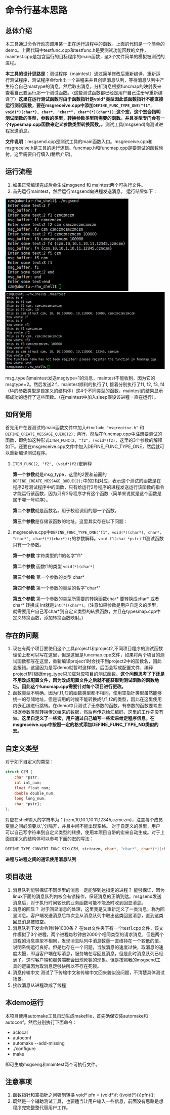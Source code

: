 # 命令行基本思路
## 总体介绍
本工具通过命令行动态调用某一正在运行进程中的函数。上面的代码是一个简单的demo。上面代码中testfunc.cpp和testfunc.h是要测试功能函数的文件，maintest.cpp是包含运行的目标程序的main函数，这3个文件简单的模拟被测试的进程。

**本工具的设计思路是**：测试程序（maintest）通过简单修改后重新编译，重新运行测试程序，测试程序会fork出一个进程来并且创建消息队列，等待消息队列中产生符合自己mastype的消息，然后取出消息，分析消息根据funcmap的映射表来查看自己要运行那一个测试函数。（这些测试函数都已经是用户自己注册号重新编译了）**这里在运行测试函数时由于函数指针是void\*类型因此该函数指针不能直接运行测试函数，要在msgreceive.cpp中添加``DEFINE_FUNC_TYPE_ONE("f1", void(*)(char*), char*, "char*", char*(*)(char*));``这个宏，这个宏会指明测试函数的类型，参数的类型，转换参数类型所需要的函数。并且类型专门会有一个typesmap.cpp函数来定义参数类型转换函数。**。测试工具(msgsend)向测试进程发送消息。

**文件说明**：msgsend.cpp是测试工具的main函数入口。msgreceive.cpp和msgreceive.h是工具的运行逻辑。funcmap.h和funcmap.cpp是要测试的函数映射，这里需要自行填入(稍后介绍)。

## 运行流程
1. 如果正常编译完成后会生成msgsend 和 maintest两个可执行文件。
2. 首先运行maintest，然后运行msgsend向进程发送消息。
运行结果如下：

![图片](<images/1.png>)
![图片](<images/2.png>)

msg_type向maintest发送msgtype=1的消息，maintest不能收到，因为它的msgtype=2。然后发送2 f，maintest顺利的执行了f, 接着分别执行了f1, f2, f3, f4（f4的参数类型是自定义的结构体）这4个不同类型的函数，maintest的结果显示都成功的运行了这些函数。（在maintest中加入sleep假设该进程一直在运行）。


## 如何使用
首先用户在要测试的main函数文件中加入```#include "msgreceive.h"``` 和 ```DEFINE_CREATE_MESSAGE_QUEUE(2);``` 两行，然后在funcmap.cpp中注册要测试的函数，即例如这种形式```ITEM_FUNC(2, "f2", (void*)f2)```，这里的3个参数的解释如下。还要在msgreceive.cpp文件中加入DEFINE_FUNC_TYPE_ONE，然后就可以重新编译测试程序。

1. ```ITEM_FUNC(2, "f2", (void*)f2)```宏解释

    **第一个参数**就是msg_type，这里的2要和前面的```DEFINE_CREATE_MESSAGE_QUEUE(2);```中的2相对应，表示这个测试的函数是在程序2号测试程序中的函数，只有给运行2号程序的进程发送运行该函数的指令才能运行该函数，因为只有2号程序才有这个函数（简单来说就是这个函数是属于哪一号程序）。

    **第二个参数**就是函数名，用于校验调用的那一个函数。

    **第三个参数**是存储该函数的地址。这里其实存在以下问题：

2. msgreceive.cpp中```DEFINE_FUNC_TYPE_ONE("f1", void(*)(char*), char*, "char*", char*(*)(char*));```的参数解释。```void f1(char *pstr)``` f1测试函数只有一个参数。

    **第一个参数** 字符类型的f1的名字"f1"

    **第二个参数** 函数f1的类型 ```void(*)(char*)```

    **第三个参数** 第一个参数的类型 char*

    **第四个参数** 第一个参数的类型的名字"char\*"
    
    **第五个参数** 第一个参数的类型所需要的转换函数char* 要转换成char* 或者char* 转换成 int就是```int(*)(char*)```。(注意如果参数是用户自定义的类型，就需要用户自己写char\*到自定义类型的转换函数，并且在typesmap.cpp中定义转换函数，添加转换函数映射。)


## 存在的问题
1. 现在有两个项目要使用这个工具project1和project2,不同项目程序的测试函数理论上都可以写在这里，但是这里是funcmap.cpp文件，如果将两个项目的测试函数都写在这里，重新编译project1时会找不到project2中的函数名，因此会报错。这里因为是写demo就暂时这样做，后面会写成配置文件，编译project1时根据msg_type只加载对应项目的测试函数。**这个问题思考了下还是不用改成配置文件，因为改成配置文件之后就不能获取到测试函数的函数地址。因此这个funcmap.cpp需要针对每个项目进行更改。**
2. 函数类型不明确，因为f,f1,f2的函数类型都不相同，使用空指针类型虽然能够统一的存储地址，但是调用的时候不能转换成f,f1,f2的类型，因此在这里使用内嵌汇编进行跳转。在demo中只测试了无参数的函数，有参数的函数要考虑根据参数类型转换传送给来的数据，然后再传送给汇编码，这里的工作先没有做。**这里自定义了一些宏，用户通过自己编写一些宏来给定程序信息。在msgreceive.cpp中按照一定的格式添加DEFINE_FUNC_TYPE_NO类似的宏。**

## 自定义类型 
对于如下自定义的类型： 
```c
struct CZM {
    char *pstr;
    int int_num;
    float float_num;
    double double_num;
    long long_num;
    char *pstr1;
};
``` 
对应在shell输入的字符串为：{czm,10,10.1,10.11,12345,czmczm}，注意每个成员变量之间必须要以','分隔开，并且中间不能出现空格。 
对于自定义的类型，用户可以自己写字符串到自定义类型的转换，使用本项目自带的宏来自动生成。对于上面自定义的结构体可以参考下面的宏的写法： 
```c
DEFINE_TYPE_CONVERT_FUNC_SIX(CZM, strtoczm, char*, "char*", char*(*)(char*), pstr, int, "int", int(*)(char*), int_num, float, "float", float(*)(char*), float_num, double, "double", double(*)(char*), double_num, long, "long", long(*)(char*), long_num, char*, "char*", char*(*)(char*), pstr1)
```

**进程与进程之间的通讯使用消息队列**

## 项目改进 
1. 消息队列能够保证不同类型的消息一定能够到达指定的进程？ 
能够保证，因为linux下面的消息队列内核会有锁操作，保证消息的正确到达。msgsend发送消息后，对于执行时间较长的业务函数可能不能及时收到回显消息。  
2. 消息的回显？ 
对于回显消息的处理，这里我是又重新定义了一类消息，称为回显消息。客户端发送消息后每次会从消息队列中取出这类回显消息，直到这类回显消息被取空。 
3. 消息队列下发命令1秒钟1000条？ 
在test文件夹下有一个test1.cpp文件，该文件模拟了3个进程，两个进程每秒钟放2000个相同类型的请求消息，但是两个进程的消息类型不相同，发现消息队列中消息数量一直维持在一个较低的值，说明系统运行良好。但是也存在一个问题，当放消息的速度过快，取消息的速度太慢，即当客户端在写消息，服务端在写回显消息，但是此时消息队列已经满了，这时客户端和服务端都会出现死锁的现象。但是按照我的msgsend工具的逻辑因为取消息足够快所以不存在死锁。 
4. 消息传输中文 
测试了下传输中文和传输中文回来貌似没问题，不清楚具体测试场景。 
5. 接收消息从进程改成了线程 



## 本demo运行
本项目使用automake工具自动生成makefile，首先确保安装automake和autoconf。然后分别执行下面命令：

* aclocal
* autoconf
* automake --add-missing
* ./configure
* make

即可生成msgseng和maintest两个可执行文件。

## 注意事项
1. 函数指针和空指针之间强制转换
void* pfn = (void*)f;
((void(*)())pfn)();
2. 既然是一个辅助测试工具，也要适当让用户输入一些信息，前面没有思路是想程序完完整整代替用户工作。
